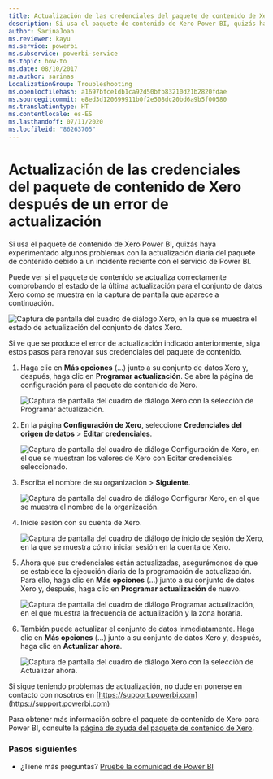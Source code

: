 ```yaml
---
title: Actualización de las credenciales del paquete de contenido de Xero
description: Si usa el paquete de contenido de Xero Power BI, quizás haya experimentado un problema con la actualización diaria del paquete de contenido debido a un incidente reciente con el servicio de Power BI.
author: SarinaJoan
ms.reviewer: kayu
ms.service: powerbi
ms.subservice: powerbi-service
ms.topic: how-to
ms.date: 08/10/2017
ms.author: sarinas
LocalizationGroup: Troubleshooting
ms.openlocfilehash: a1697bfce1db1ca92d50bfb83210d21b2820fdae
ms.sourcegitcommit: e8ed3d120699911b0f2e508dc20bd6a9b5f00580
ms.translationtype: HT
ms.contentlocale: es-ES
ms.lasthandoff: 07/11/2020
ms.locfileid: "86263705"
---
```

# <a name="how-to-refresh-your-xero-content-pack-credentials-if-refresh-failed"></a>Actualización de las credenciales del paquete de contenido de Xero después de un error de actualización
Si usa el paquete de contenido de Xero Power BI, quizás haya experimentado algunos problemas con la actualización diaria del paquete de contenido debido a un incidente reciente con el servicio de Power BI.

Puede ver si el paquete de contenido se actualiza correctamente comprobando el estado de la última actualización para el conjunto de datos Xero como se muestra en la captura de pantalla que aparece a continuación.

![Captura de pantalla del cuadro de diálogo Xero, en la que se muestra el estado de actualización del conjunto de datos Xero.](media/service-refresh-xero-credentials/powerbi-xero-refresh-failed.png)

Si ve que se produce el error de actualización indicado anteriormente, siga estos pasos para renovar sus credenciales del paquete de contenido.

1. Haga clic en **Más opciones** (...) junto a su conjunto de datos Xero y, después, haga clic en **Programar actualización**. Se abre la página de configuración para el paquete de contenido de Xero.
   
    ![Captura de pantalla del cuadro de diálogo Xero con la selección de Programar actualización.](media/service-refresh-xero-credentials/powerbi-xero-schedule-refresh.png)
2. En la página **Configuración de Xero**, seleccione **Credenciales del origen de datos** > **Editar credenciales**.
   
    ![Captura de pantalla del cuadro de diálogo Configuración de Xero, en el que se muestran los valores de Xero con Editar credenciales seleccionado.](media/service-refresh-xero-credentials/powerbi-xero-settings-page.png)
3. Escriba el nombre de su organización > **Siguiente**.
   
    ![Captura de pantalla del cuadro de diálogo Configurar Xero, en el que se muestra el nombre de la organización.](media/service-refresh-xero-credentials/powerbi-xero-configure.png)
4. Inicie sesión con su cuenta de Xero.
   
    ![Captura de pantalla del cuadro de diálogo de inicio de sesión de Xero, en la que se muestra cómo iniciar sesión en la cuenta de Xero.](media/service-refresh-xero-credentials/powerbi-xero-welcome.png)
5. Ahora que sus credenciales están actualizadas, asegurémonos de que se establece la ejecución diaria de la programación de actualización. Para ello, haga clic en **Más opciones** (...) junto a su conjunto de datos Xero y, después, haga clic en **Programar actualización** de nuevo.
   
    ![Captura de pantalla del cuadro de diálogo Programar actualización, en el que muestra la frecuencia de actualización y la zona horaria.](media/service-refresh-xero-credentials/powerbi-xero-refresh-schedule.png)
6. También puede actualizar el conjunto de datos inmediatamente. Haga clic en **Más opciones** (...) junto a su conjunto de datos Xero y, después, haga clic en **Actualizar ahora**.
   
    ![Captura de pantalla del cuadro de diálogo Xero con la selección de Actualizar ahora.](media/service-refresh-xero-credentials/powerbi-xero-refresh-now.png)

Si sigue teniendo problemas de actualización, no dude en ponerse en contacto con nosotros en [https://support.powerbi.com](https://support.powerbi.com) 

Para obtener más información sobre el paquete de contenido de Xero para Power BI, consulte la [página de ayuda del paquete de contenido de Xero](service-connect-to-xero.md).

### <a name="next-steps"></a>Pasos siguientes
* ¿Tiene más preguntas? [Pruebe la comunidad de Power BI](https://community.powerbi.com/)

